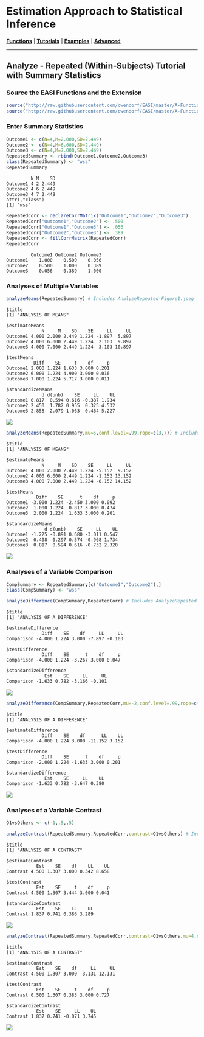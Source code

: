 # Estimation Approach to Statistical Inference

[**Functions**](../../Functions) | 
[**Tutorials**](../../Tutorials) | 
[**Examples**](../../Examples) | 
[**Advanced**](../../Advanced)

---

## Analyze - Repeated (Within-Subjects) Tutorial with Summary Statistics

### Source the EASI Functions and the Extension

```r
source("http://raw.githubusercontent.com/cwendorf/EASI/master/A-Functions/EASI-Functions.R")
source("http://raw.githubusercontent.com/cwendorf/EASI/master/A-Functions/EASI-Analyze-Extension.R")
```

### Enter Summary Statistics

```r
Outcome1 <- c(N=4,M=2.000,SD=2.449)
Outcome2 <- c(N=4,M=6.000,SD=2.449)
Outcome3 <- c(N=4,M=7.000,SD=2.449)
RepeatedSummary <- rbind(Outcome1,Outcome2,Outcome3)
class(RepeatedSummary) <- "wss"
RepeatedSummary
```
```
         N M    SD
Outcome1 4 2 2.449
Outcome2 4 6 2.449
Outcome3 4 7 2.449
attr(,"class")
[1] "wss"
```
```r
RepeatedCorr <- declareCorrMatrix("Outcome1","Outcome2","Outcome3")
RepeatedCorr["Outcome1","Outcome2"] <- .500
RepeatedCorr["Outcome1","Outcome3"] <- .056
RepeatedCorr["Outcome2","Outcome3"] <- .389
RepeatedCorr <- fillCorrMatrix(RepeatedCorr)
RepeatedCorr
```
```
         Outcome1 Outcome2 Outcome3
Outcome1    1.000    0.500    0.056
Outcome2    0.500    1.000    0.389
Outcome3    0.056    0.389    1.000
```

### Analyses of Multiple Variables

```r
analyzeMeans(RepeatedSummary) # Includes AnalyzeRepeated-Figure1.jpeg
```
```
$title
[1] "ANALYSIS OF MEANS"

$estimateMeans
             N     M    SD    SE     LL     UL
Outcome1 4.000 2.000 2.449 1.224 -1.897  5.897
Outcome2 4.000 6.000 2.449 1.224  2.103  9.897
Outcome3 4.000 7.000 2.449 1.224  3.103 10.897

$testMeans
          Diff    SE     t    df     p
Outcome1 2.000 1.224 1.633 3.000 0.201
Outcome2 6.000 1.224 4.900 3.000 0.016
Outcome3 7.000 1.224 5.717 3.000 0.011

$standardizeMeans
             d d(unb)    SE     LL    UL
Outcome1 0.817  0.594 0.616 -0.387 1.934
Outcome2 2.450  1.782 0.955  0.325 4.532
Outcome3 2.858  2.079 1.063  0.464 5.227
```
<kbd><img src="AnalyzeRepeated-Figure1.jpeg"></kbd>

```r
analyzeMeans(RepeatedSummary,mu=5,conf.level=.99,rope=c(3,7)) # Includes AnalyzeRepeated-Figure2.jpeg
```
```
$title
[1] "ANALYSIS OF MEANS"

$estimateMeans
             N     M    SD    SE     LL     UL
Outcome1 4.000 2.000 2.449 1.224 -5.152  9.152
Outcome2 4.000 6.000 2.449 1.224 -1.152 13.152
Outcome3 4.000 7.000 2.449 1.224 -0.152 14.152

$testMeans
           Diff    SE      t    df     p
Outcome1 -3.000 1.224 -2.450 3.000 0.092
Outcome2  1.000 1.224  0.817 3.000 0.474
Outcome3  2.000 1.224  1.633 3.000 0.201

$standardizeMeans
              d d(unb)    SE     LL    UL
Outcome1 -1.225 -0.891 0.680 -3.011 0.547
Outcome2  0.408  0.297 0.574 -0.968 1.734
Outcome3  0.817  0.594 0.616 -0.732 2.320
```
<kbd><img src="AnalyzeRepeated-Figure2.jpeg"></kbd>

### Analyses of a Variable Comparison

```r
CompSummary <- RepeatedSummary[c("Outcome1","Outcome2"),]
class(CompSummary) <- "wss"
```
```r
analyzeDifference(CompSummary,RepeatedCorr) # Includes AnalyzeRepeated-Figure3.jpeg
```
```
$title
[1] "ANALYSIS OF A DIFFERENCE"

$estimateDifference
             Diff    SE    df     LL     UL
Comparison -4.000 1.224 3.000 -7.897 -0.103

$testDifference
             Diff    SE      t    df     p
Comparison -4.000 1.224 -3.267 3.000 0.047

$standardizeDifference
              Est    SE     LL     UL
Comparison -1.633 0.782 -3.166 -0.101
```
<kbd><img src="AnalyzeRepeated-Figure3.jpeg"></kbd>

```r
analyzeDifference(CompSummary,RepeatedCorr,mu=-2,conf.level=.99,rope=c(-2,2)) # Includes AnalyzeRepeated-Figure4.jpeg
```
```
$title
[1] "ANALYSIS OF A DIFFERENCE"

$estimateDifference
             Diff    SE    df      LL    UL
Comparison -4.000 1.224 3.000 -11.152 3.152

$testDifference
             Diff    SE      t    df     p
Comparison -2.000 1.224 -1.633 3.000 0.201

$standardizeDifference
              Est    SE     LL    UL
Comparison -1.633 0.782 -3.647 0.380
```
<kbd><img src="AnalyzeRepeated-Figure4.jpeg"></kbd>

### Analyses of a Variable Contrast

```r
O1vsOthers <- c(-1,.5,.5)
```
```r
analyzeContrast(RepeatedSummary,RepeatedCorr,contrast=O1vsOthers) # Includes AnalyzeRepeated-Figure5.jpeg
```
```
$title
[1] "ANALYSIS OF A CONTRAST"

$estimateContrast
           Est    SE    df    LL    UL
Contrast 4.500 1.307 3.000 0.342 8.658

$testContrast
           Est    SE     t    df     p
Contrast 4.500 1.307 3.444 3.000 0.041

$standardizeContrast
           Est    SE    LL    UL
Contrast 1.837 0.741 0.386 3.289
```
<kbd><img src="AnalyzeRepeated-Figure5.jpeg"></kbd>

```r
analyzeContrast(RepeatedSummary,RepeatedCorr,contrast=O1vsOthers,mu=4,conf.level=.99,rope=c(-2,2)) # Includes AnalyzeRepeated-Figure6.jpeg
```
```
$title
[1] "ANALYSIS OF A CONTRAST"

$estimateContrast
           Est    SE    df     LL     UL
Contrast 4.500 1.307 3.000 -3.131 12.131

$testContrast
           Est    SE     t    df     p
Contrast 0.500 1.307 0.383 3.000 0.727

$standardizeContrast
           Est    SE     LL    UL
Contrast 1.837 0.741 -0.071 3.745
```
<kbd><img src="AnalyzeRepeated-Figure6.jpeg"></kbd>
